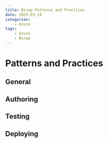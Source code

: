 ```yaml
---
title: Bicep Patterns and Practices
date: 2025-03-14
categories:
    - Azure
tags:
    - Azure
    - Bicep
---    
```


# Patterns and Practices

## General

## Authoring

## Testing

## Deploying